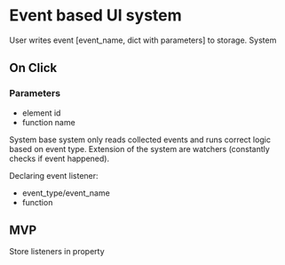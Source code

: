 # Event based UI system
User writes event [event_name, dict with parameters] to storage. System 


## On Click

### Parameters
- element id
- function name


System base system only reads collected events and runs correct logic based on event type.
Extension of the system are watchers (constantly checks if event happened).

Declaring event listener:
- event_type/event_name
- function

## MVP
Store listeners in property